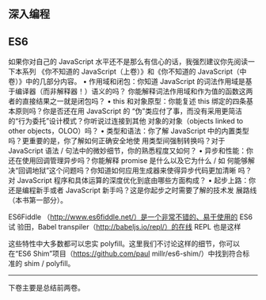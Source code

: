 ## 深入编程

## ES6

如果你对自己的 JavaScript 水平还不是那么有信心的话，我强烈建议你先阅读一下本系列 《你不知道的 JavaScript（上卷）》和《你不知道的 JavaScript（中卷）》中的几部分内容。 • 作用域和闭包：你知道 JavaScript 的词法作用域是基于编译器（而非解释器！）语义的吗？ 你能解释词法作用域和作为值的函数这两者的直接结果之一就是闭包吗？ • this 和对象原型：你能复述 this 绑定的四条基本原则吗？你是否还在用 JavaScript 的 “伪”类应付了事，而没有采用更简洁的“行为委托”设计模式？你听说过连接到其他 对象的对象（objects linked to other objects，OLOO）吗？ • 类型和语法：你了解 JavaScript 中的内置类型吗？更重要的是，你了解如何正确安全地使 用类型间强制转换吗？对于 JavaScript 语法 / 句法中的微妙细节，你的熟悉程度又如何？ • 异步和性能：你还在使用回调管理异步吗？你能解释 promise 是什么以及它为什么 / 如 何能够解决“回调地狱”这个问题吗？你知道如何应用生成器来使得异步代码更加清晰 吗？对 JavaScript 程序和具体运算的深度优化到底由哪些方面构成？ • 起步上路：你还是编程新手或者 JavaScript 新手吗？这是你起步之时需要了解的技术发 展路线（本书第一部分）。


ES6Fiddle （http://www.es6fiddle.net/）是一个非常不错的、易于使用的 ES6 试 验田，Babel transpiler（http://babeljs.io/repl/）的在线 REPL 也是这样

这些特性中大多数都可以忠实 polyfill。这里我们不讨论这样的细节，你可以 在“ES6 Shim”项目（https://github.com/paul millr/es6-shim/）中找到符合标 准的 shim / polyfill。


---
下卷主要是总结前两卷。